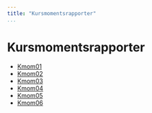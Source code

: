 ```yaml
---
title: "Kursmomentsrapporter"
...
```

Kursmomentsrapporter
=========================

* [Kmom01](reports/kmom01)
* [Kmom02](reports/kmom02)
* [Kmom03](reports/kmom03)
* [Kmom04](reports/kmom04)
* [Kmom05](reports/kmom05)
* [Kmom06](reports/kmom06)
